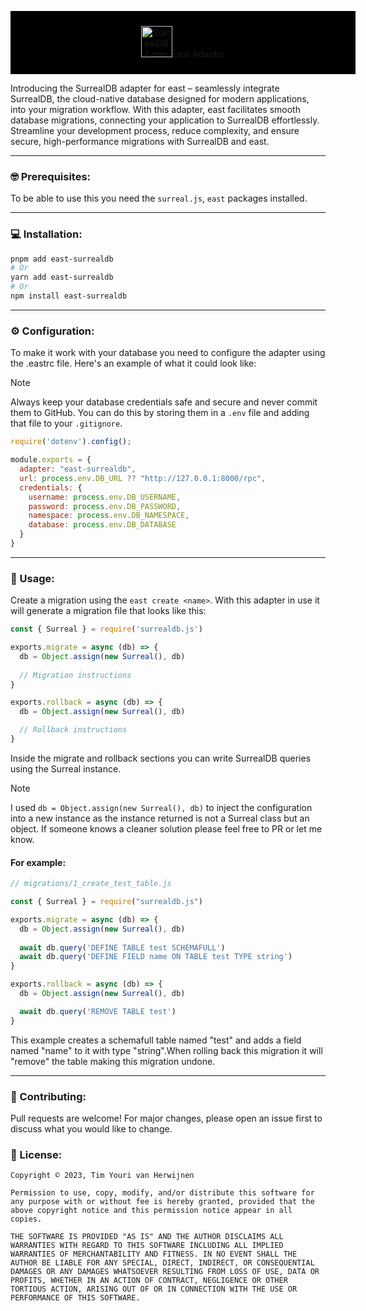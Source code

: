 <p align="center" style="background-color: #000; width: 100%; padding: 24px;">
  <img alt="SurrealDB Logo" src="https://surrealdb.com/static/img/text-be42529fe0e268f3fbabfb42065eeec7.svg" style="height: 50px;>
</p>

---

<h1 align="center">East Adapter</h1>

Introducing the SurrealDB adapter for east – seamlessly integrate SurrealDB, the cloud-native database designed for modern applications, into your migration workflow. With this adapter, east facilitates smooth database migrations, connecting your application to SurrealDB effortlessly. Streamline your development process, reduce complexity, and ensure secure, high-performance migrations with SurrealDB and east.

---

### 🤓 Prerequisites:

To be able to use this you need the `surreal.js`, `east` packages installed. 

---

### 💻 Installation:

```bash
pnpm add east-surrealdb
# Or
yarn add east-surrealdb
# Or
npm install east-surrealdb
```

---

### ⚙️ Configuration:

To make it work with your database you need to configure the adapter using the .eastrc file. Here's an example of what it could look like:

> [!NOTE]  
> Always keep your database credentials safe and secure and never commit them to GitHub. You can do this by storing them in a `.env` file and adding that file to your `.gitignore`.

```js
require('dotenv').config();

module.exports = {
  adapter: "east-surrealdb",
  url: process.env.DB_URL ?? "http://127.0.0.1:8000/rpc",
  credentials: {
    username: process.env.DB_USERNAME,
    password: process.env.DB_PASSWORD,
    namespace: process.env.DB_NAMESPACE,
    database: process.env.DB_DATABASE
  }
}
```

---

### 🚀 Usage:

Create a migration using the `east create <name>`. With this adapter in use it will generate a migration file that looks like this:

```js
const { Surreal } = require('surrealdb.js')

exports.migrate = async (db) => {
  db = Object.assign(new Surreal(), db)
  
  // Migration instructions
}

exports.rollback = async (db) => {
  db = Object.assign(new Surreal(), db)

  // Rollback instructions
}
```

Inside the migrate and rollback sections you can write SurrealDB queries using the Surreal instance.

> [!NOTE]
> I used `db = Object.assign(new Surreal(), db)` to inject the configuration into a new instance as the instance returned is not a Surreal class but an object. If someone knows a cleaner solution please feel free to PR or let me know.

#### For example:

```js
// migrations/1_create_test_table.js

const { Surreal } = require("surrealdb.js")

exports.migrate = async (db) => {
  db = Object.assign(new Surreal(), db)
  
  await db.query('DEFINE TABLE test SCHEMAFULL')
  await db.query('DEFINE FIELD name ON TABLE test TYPE string')
}

exports.rollback = async (db) => {
  db = Object.assign(new Surreal(), db)

  await db.query('REMOVE TABLE test')
}
```

This example creates a schemafull table named "test" and adds a field named "name" to it with type "string".When rolling back this migration it will "remove" the table making this migration undone.

--- 

### 🤝 Contributing:

Pull requests are welcome! For major changes, please open an issue first to discuss what you would like to change.

### 📜 License:

```
Copyright © 2023, Tim Youri van Herwijnen

Permission to use, copy, modify, and/or distribute this software for any purpose with or without fee is hereby granted, provided that the above copyright notice and this permission notice appear in all copies.

THE SOFTWARE IS PROVIDED "AS IS" AND THE AUTHOR DISCLAIMS ALL WARRANTIES WITH REGARD TO THIS SOFTWARE INCLUDING ALL IMPLIED WARRANTIES OF MERCHANTABILITY AND FITNESS. IN NO EVENT SHALL THE AUTHOR BE LIABLE FOR ANY SPECIAL, DIRECT, INDIRECT, OR CONSEQUENTIAL DAMAGES OR ANY DAMAGES WHATSOEVER RESULTING FROM LOSS OF USE, DATA OR PROFITS, WHETHER IN AN ACTION OF CONTRACT, NEGLIGENCE OR OTHER TORTIOUS ACTION, ARISING OUT OF OR IN CONNECTION WITH THE USE OR PERFORMANCE OF THIS SOFTWARE.
```